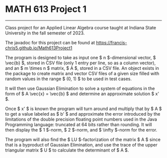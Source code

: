 # MATH 613 Project 1
___
Class project for an Applied Linear Algebra course taught at Indiana State University in the fall semester of 2023.

The javadoc for this project can be found at https://francis-chris5.github.io/Math613Project1 


The program is designed to take as input one $ n $-dimensional vector, $ \vec{b} $, stored in CSV file (only 1 entry per line, so as a column vector), and an $ m \times n $ matrix, $ A $, stored in a CSV file. An object exists in the package to create matrix and vector CSV files of a given size filled with random values in the range $ (0, 1) $ to be used in test cases.

It will then use Gaussian Elimination to solve a system of equations in the form of $ A \vec{x} = \vec{b} $ and determine an approximate solution $ x' $.

Once $ x' $ is known the program will turn around and multiply that by $ A $ to get a value labeled as $ b' $ and approximate the error introduced by the limitations of the double precision floating point numbers used in the Java Programming language: truncated at 64 bits rather than rounding. It will then display the $ 1 $-norm, $ 2 $-norm, and $ \infty $-norm for the error.

The program will also find the $ LU $-factorization of the matrix $ A $ since that is a byproduct of Gaussian Elimination, and use the trace of the upper triangular matrix $ U $ to calculate the determinant of $ A $.


